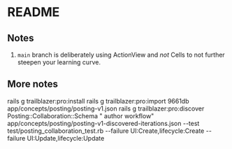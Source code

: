 # README

## Notes

1. `main` branch is deliberately using ActionView and _not_ Cells to not further steepen your learning curve.


## More notes

rails g trailblazer:pro:install
rails g trailblazer:pro:import 9661db app/concepts/posting/posting-v1.json
rails g trailblazer:pro:discover Posting::Collaboration::Schema "<ui> author workflow"  app/concepts/posting/posting-v1-discovered-iterations.json --test test/posting_collaboration_test.rb --failure UI:Create,lifecycle:Create --failure UI:Update,lifecycle:Update
